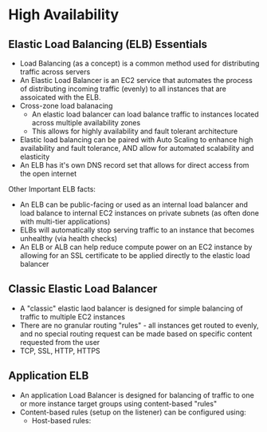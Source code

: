 # High Availability 

## Elastic Load Balancing (ELB) Essentials

+ Load Balancing (as a concept) is a common method used for distributing traffic across servers
+ An Elastic Load Balancer is an EC2 service that automates the process of distributing incoming traffic (evenly) to all instances that are assoicated with the ELB. 
+ Cross-zone load balanacing 
  + An elastic load balancer can load balance traffic to instances located across multiple availability zones
  + This allows for highly availability and fault tolerant architecture
+ Elastic load balancing can be paired with Auto Scaling to enhance high availability and fault tolerance, AND allow for automated scalability and elasticity
+ An ELB has it's own DNS record set that allows for direct access from the open internet

Other Important ELB facts: 

+ An ELB can be public-facing or used as an internal load balancer and load balance to internal EC2 instances on private subnets (as often done with multi-tier applications)
+ ELBs will automatically stop serving traffic to an instance that becomes unhealthy (via health checks)
+ An ELB or ALB can help reduce compute power on an EC2 instance by allowing for an SSL certificate to be applied directly to the elastic load balancer 

## Classic Elastic Load Balancer

+ A "classic" elastic laod balancer is designed for simple balancing of traffic to multiple EC2 instances 
+ There are no granular routing "rules" - all instances get routed to evenly, and no special routing request can be made based on specific content requested from the user 
+ TCP, SSL, HTTP, HTTPS

## Application ELB

+ An application Load Balancer is designed for balancing of traffic to one or more instance target groups using content-based "rules"
+ Content-based rules (setup on the listener) can be configured using: 
  + Host-based rules: 